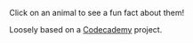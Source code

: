 Click on an animal to see a fun fact about them!

Loosely based on a [Codecademy](https://www.codecademy.com/learn/learn-react-introduction) project.
